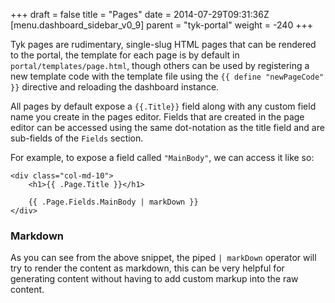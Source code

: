 +++
draft = false
title = "Pages"
date = 2014-07-29T09:31:36Z
[menu.dashboard_sidebar_v0_9]
	parent = "tyk-portal"
    weight = -240
+++

Tyk pages are rudimentary, single-slug HTML pages that can be rendered to the portal, the template for each page is by
default in `portal/templates/page.html`, though others can be used by registering a new template code with the template file
using the `{{ define "newPageCode" }}` directive and reloading the dashboard instance.

All pages by default expose a `{{.Title}}` field along with any custom field name you create in the pages editor. Fields that
are created in the page editor can be accessed using the same dot-notation as the title field and are sub-fields of the 
`Fields` section.

For example, to expose a field called `"MainBody"`, we can access it like so:

	<div class="col-md-10">
		<h1>{{ .Page.Title }}</h1>
	
		{{ .Page.Fields.MainBody | markDown }}
	</div>

### Markdown

As you can see from the above snippet, the piped `| markDown` operator will try to render the content as markdown, this can be
very helpful for generating content without having to add custom markup into the raw content.


